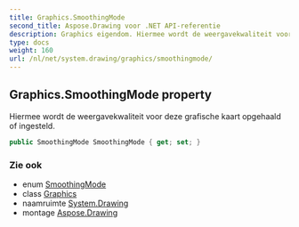 ```yaml
---
title: Graphics.SmoothingMode
second_title: Aspose.Drawing voor .NET API-referentie
description: Graphics eigendom. Hiermee wordt de weergavekwaliteit voor deze grafische kaart opgehaald of ingesteld.
type: docs
weight: 160
url: /nl/net/system.drawing/graphics/smoothingmode/
---
```

## Graphics.SmoothingMode property

Hiermee wordt de weergavekwaliteit voor deze grafische kaart opgehaald of ingesteld.

```csharp
public SmoothingMode SmoothingMode { get; set; }
```

### Zie ook

* enum [SmoothingMode](../../../system.drawing.drawing2d/smoothingmode/)
* class [Graphics](../)
* naamruimte [System.Drawing](../../graphics/)
* montage [Aspose.Drawing](../../../)


